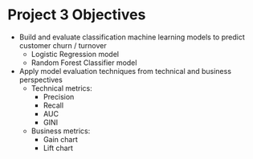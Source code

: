 # Project 3 Objectives
- Build and evaluate classification machine learning models to predict customer churn / turnover
  - Logistic Regression model
  - Random Forest Classifier model
- Apply model evaluation techniques from technical and business perspectives
  - Technical metrics:
    - Precision
    - Recall
    - AUC
    - GINI
  - Business metrics:
    - Gain chart
    - Lift chart
